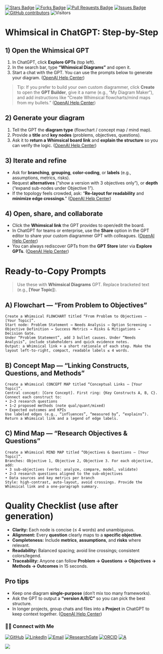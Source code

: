 <a href="https://github.com/drshahizan/short-course/stargazers"><img src="https://img.shields.io/github/stars/drshahizan/short-course" alt="Stars Badge"/></a>
<a href="https://github.com/drshahizan/short-course/network/members"><img src="https://img.shields.io/github/forks/drshahizan/short-course" alt="Forks Badge"/></a>
<a href="https://github.com/drshahizan/short-course/pulls"><img src="https://img.shields.io/github/issues-pr/drshahizan/short-course" alt="Pull Requests Badge"/></a>
<a href="https://github.com/drshahizan/short-course"><img src="https://img.shields.io/github/issues/drshahizan/short-course" alt="Issues Badge"/></a>
<a href="https://github.com/drshahizan/short-course/graphs/contributors"><img alt="GitHub contributors" src="https://img.shields.io/github/contributors/drshahizan/short-course?color=2b9348"></a>
![Visitors](https://api.visitorbadge.io/api/visitors?path=https%3A%2F%2Fgithub.com%2Fdrshahizan%2Fshort-course&labelColor=%23d9e3f0&countColor=%23697689&style=flat)

# Whimsical in ChatGPT: Step-by-Step

## 1) Open the Whimsical GPT

1. In ChatGPT, click **Explore GPTs** (top left).
2. In the search bar, type **“Whimsical Diagrams”** and open it.
3. Start a chat with the GPT. You can use the prompts below to generate your diagram. ([OpenAI Help Center][1])

> Tip: If you prefer to build your own custom diagrammer, click **Create** to open the **GPT Builder**, give it a name (e.g., “My Diagram Maker”), and add instructions like “Create Whimsical flowcharts/mind maps from my bullets.” ([OpenAI Help Center][2])

## 2) Generate your diagram

1. Tell the GPT the **diagram type** (flowchart / concept map / mind map).
2. Provide a **title** and **key nodes** (problems, objectives, questions).
3. Ask it to **return a Whimsical board link** and **explain the structure** so you can verify the logic. ([OpenAI Help Center][1])

## 3) Iterate and refine

* Ask for **branching**, **grouping**, **color-coding**, or **labels** (e.g., assumptions, metrics, risks).
* Request **alternatives** (“show a version with 3 objectives only”), or **depth** (“expand sub-nodes under Objective 1”).
* If the topology feels crowded, ask: “**Re-layout for readability** and **minimize edge crossings**.” ([OpenAI Help Center][3])

## 4) Open, share, and collaborate

* Click the **Whimsical link** the GPT provides to open/edit the board.
* In ChatGPT for teams or enterprise, use the **Share** option in the GPT editor to share your custom diagrammer GPT with colleagues. ([OpenAI Help Center][4])
* You can always rediscover GPTs from the **GPT Store** later via **Explore GPTs**. ([OpenAI Help Center][5])

# Ready-to-Copy Prompts

> Use these with **Whimsical Diagrams** GPT. Replace bracketed text (e.g., **\[Your Topic]**).

## A) Flowchart — “From Problem to Objectives”

```
Create a Whimsical FLOWCHART titled “From Problem to Objectives – [Your Topic]”.
Start node: Problem Statement → Needs Analysis → Option Screening → Objective Definition → Success Metrics → Risks & Mitigations → Decision Gate.
Under “Problem Statement”, add 3 bullet causes. Under “Needs Analysis”, include stakeholders and quick evidence notes.
Output: a Whimsical link + a short rationale of each step. Make the layout left-to-right, compact, readable labels ≤ 4 words.
```

## B) Concept Map — “Linking Constructs, Questions, and Methods”

```
Create a Whimsical CONCEPT MAP titled “Conceptual Links – [Your Topic]”.
Central concept: [Core Concept]. First ring: {Key Constructs A, B, C}. Connect each construct to:
• 2–3 research questions
• 1–2 proposed methods (note qual/quant/mixed)
• Expected outcomes and KPIs
Use labeled edges (e.g., “influences”, “measured by”, “explains”). Return a Whimsical link and a legend of edge labels.
```

## C) Mind Map — “Research Objectives & Questions”

```
Create a Whimsical MIND MAP titled “Objectives & Questions – [Your Topic]”.
Branches: Objective 1, Objective 2, Objective 3. For each objective, add:
• 3 sub-objectives (verbs: analyze, compare, model, validate)
• 2–3 research questions aligned to the sub-objectives
• Data sources and key metrics per branch
Style: high-contrast, auto-layout, avoid crossings. Provide the Whimsical link and a one-paragraph summary.
```

# Quality Checklist (use after generation)

* **Clarity:** Each node is concise (≤ 4 words) and unambiguous.
* **Alignment:** Every **question** clearly maps to a **specific objective**.
* **Completeness:** Include **metrics**, **assumptions**, and **risks** where relevant.
* **Readability:** Balanced spacing; avoid line crossings; consistent colors/legend.
* **Traceability:** Anyone can follow **Problem → Questions → Objectives → Methods → Outcomes** in 15 seconds.


## Pro tips

* Keep one diagram **single-purpose** (don’t mix too many frameworks).
* Ask the GPT to output a **“version A/B/C”** so you can pick the best structure.
* In longer projects, group chats and files into a **Project** in ChatGPT to keep context together. ([OpenAI Help Center][6])

[1]: https://help.openai.com/en/articles/8798889-how-can-i-use-gpts?utm_source=chatgpt.com "How can I use GPTs?"
[2]: https://help.openai.com/en/articles/8554397-creating-a-gpt?utm_source=chatgpt.com "Creating a GPT"
[3]: https://help.openai.com/en/articles/9358033-key-guidelines-for-writing-instructions-for-custom-gpts?utm_source=chatgpt.com "Key Guidelines for Writing Instructions for Custom GPTs"
[4]: https://help.openai.com/en/articles/9083988-how-to-share-gpts-within-workspaces?utm_source=chatgpt.com "How to share GPTs within workspaces"
[5]: https://help.openai.com/en/articles/8798868-introducing-the-gpt-store?utm_source=chatgpt.com "Introducing the GPT Store"
[6]: https://help.openai.com/en/articles/10169521-using-projects-in-chatgpt?utm_source=chatgpt.com "Projects in ChatGPT"




### 🙌🏻 Connect with Me
<p align="left">
    <a href="https://github.com/drshahizan" target="_blank"><img alt="GitHub" src="https://img.shields.io/badge/-@drshahizan-181717?style=flat-square&logo=GitHub&logoColor=white"></a>
    <a href="https://www.linkedin.com/in/drshahizan" target="_blank"><img alt="LinkedIn" src="https://img.shields.io/badge/-drshahizan-blue?style=flat-square&logo=Linkedin&logoColor=white&link=https://www.linkedin.com/in/drshahizan/"></a>
    <a href="mailto:shahizan@utm.my" target="_blank"><img alt="Email" src="https://img.shields.io/badge/-shahizan@utm.my-c14438?style=flat-square&logo=Gmail&logoColor=white&link=mailto:shahizan@utm.my.com"></a>
    <a href="https://www.researchgate.net/profile/Mohd-Othman-28" target="_blank"><img alt="ResearchGate" src="https://img.shields.io/badge/-ResearchGate-00CCBB?style=flat-square&logo=ResearchGate&logoColor=white"></a>
    <a href="https://orcid.org/0000-0003-4261-1873" target="_blank"><img alt="ORCID" src="https://img.shields.io/badge/-ORCID-A6CE39?style=flat-square&logo=ORCID&logoColor=white"></a> 
 <a href="https://visitorbadge.io/status?path=https%3A%2F%2Fgithub.com%2Fdrshahizan" target="_blank"><img alt="A" src="https://api.visitorbadge.io/api/visitors?path=https%3A%2F%2Fgithub.com%2Fdrshahizan&labelColor=%23697689&countColor=%23555555&style=plastic"></a>
 
![](https://hit.yhype.me/github/profile?user_id=81284918)
</p>
